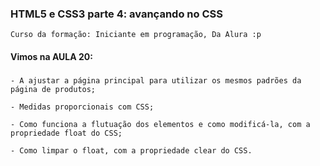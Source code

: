 ### HTML5 e CSS3 parte 4: avançando no CSS
    Curso da formação: Iniciante em programação, Da Alura :p

#### Vimos na AULA 20:

###
    - A ajustar a página principal para utilizar os mesmos padrões da página de produtos;

    - Medidas proporcionais com CSS;

    - Como funciona a flutuação dos elementos e como modificá-la, com a propriedade float do CSS;

    - Como limpar o float, com a propriedade clear do CSS.
